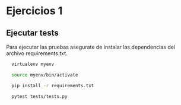 
# Ejercicios 1


## Ejecutar tests

Para ejecutar las pruebas asegurate de instalar las dependencias del archivo requirements.txt.

```bash
  virtualenv myenv
```

```bash
  source myenv/bin/activate
```

```bash
  pip install -r requirements.txt
```

```bash
  pytest tests/tests.py
```

